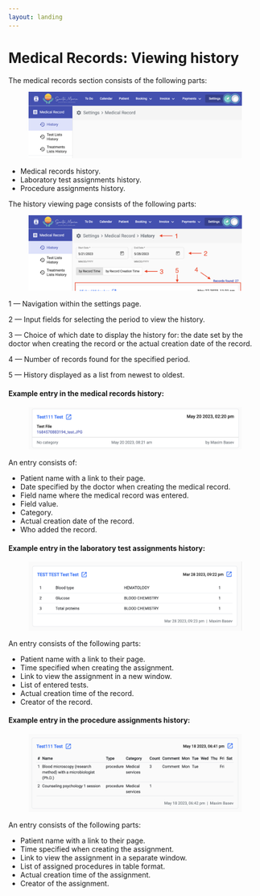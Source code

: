 ```yaml
---
layout: landing
---
```


# Medical Records: Viewing history

The medical records section consists of the following parts:

<figure><img src="../../../.gitbook/assets/image (11) (1).png" alt=""><figcaption></figcaption></figure>

* Medical records history.
* Laboratory test assignments history.
* Procedure assignments history.

The history viewing page consists of the following parts:

<figure><img src="../../../.gitbook/assets/Screenshot 2023-05-28 at 17.16.57 (1).png" alt=""><figcaption></figcaption></figure>

1 — Navigation within the settings page.

2 — Input fields for selecting the period to view the history.

3 — Choice of which date to display the history for: the date set by the doctor when creating the record or the actual creation date of the record.

4 — Number of records found for the specified period.

5 — History displayed as a list from newest to oldest.

#### Example entry in the medical records history:

<figure><img src="../../../.gitbook/assets/image (9) (1).png" alt=""><figcaption></figcaption></figure>

An entry consists of:

* Patient name with a link to their page.
* Date specified by the doctor when creating the medical record.
* Field name where the medical record was entered.
* Field value.
* Category.
* Actual creation date of the record.
* Who added the record.

#### Example entry in the laboratory test assignments history:

<figure><img src="../../../.gitbook/assets/image (7) (3) (2).png" alt=""><figcaption></figcaption></figure>

An entry consists of the following parts:

* Patient name with a link to their page.
* Time specified when creating the assignment.
* Link to view the assignment in a new window.
* List of entered tests.
* Actual creation time of the record.
* Creator of the record.

#### Example entry in the procedure assignments history:

<figure><img src="../../../.gitbook/assets/image (3).png" alt=""><figcaption></figcaption></figure>

An entry consists of the following parts:

* Patient name with a link to their page.
* Time specified when creating the assignment.
* Link to view the assignment in a separate window.
* List of assigned procedures in table format.
* Actual creation time of the assignment.
* Creator of the assignment.
